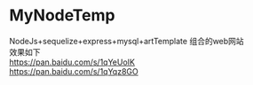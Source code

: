 # MyNodeTemp
NodeJs+sequelize+express+mysql+artTemplate 组合的web网站
<br/>
效果如下
<br/>
<a href="https://pan.baidu.com/s/1qYeUoIK"/>https://pan.baidu.com/s/1qYeUoIK</a>
<br/>
<a href="https://pan.baidu.com/s/1qYqz8GO"/>https://pan.baidu.com/s/1qYqz8GO</a>
